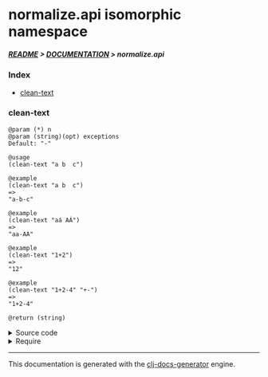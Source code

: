 
# normalize.api isomorphic namespace

##### [README](../../../README.md) > [DOCUMENTATION](../../COVER.md) > normalize.api

### Index

- [clean-text](#clean-text)

### clean-text

```
@param (*) n
@param (string)(opt) exceptions
Default: "-"
```

```
@usage
(clean-text "a b  c")
```

```
@example
(clean-text "a b  c")
=>
"a-b-c"
```

```
@example
(clean-text "aá AÁ")
=>
"aa-AA"
```

```
@example
(clean-text "1+2")
=>
"12"
```

```
@example
(clean-text "1+2-4" "+-")
=>
"1+2-4"
```

```
@return (string)
```

<details>
<summary>Source code</summary>

```
(defn clean-text
  ([n]
   (clean-text n "-"))

  ([n exceptions]
   (-> n (str)
         (deaccent)
         (cut-special-chars exceptions)
         (replace-white-chars)
         (string/lower-case))))
```

</details>

<details>
<summary>Require</summary>

```
(ns my-namespace (:require [normalize.api :refer [clean-text]]))

(normalize.api/clean-text ...)
(clean-text               ...)
```

</details>

---

This documentation is generated with the [clj-docs-generator](https://github.com/bithandshake/clj-docs-generator) engine.


